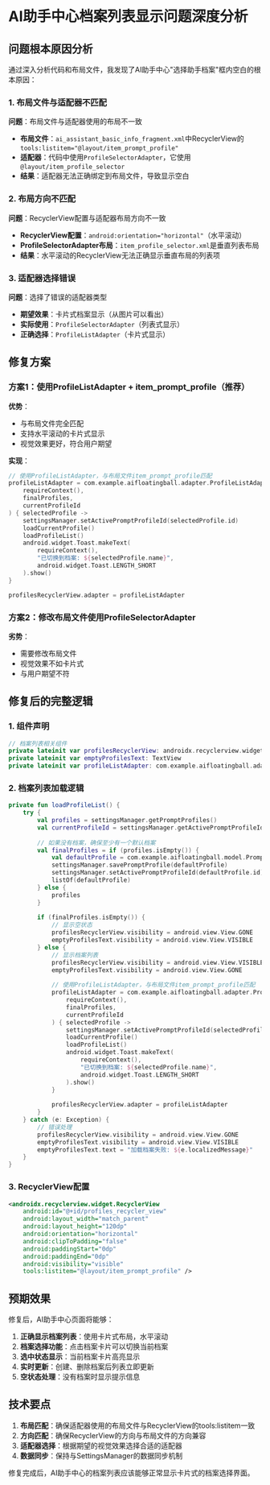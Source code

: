 # AI助手中心档案列表显示问题深度分析

## 问题根本原因分析

通过深入分析代码和布局文件，我发现了AI助手中心"选择助手档案"框内空白的根本原因：

### 1. 布局文件与适配器不匹配

**问题**：布局文件与适配器使用的布局不一致
- **布局文件**：`ai_assistant_basic_info_fragment.xml`中RecyclerView的`tools:listitem="@layout/item_prompt_profile"`
- **适配器**：代码中使用`ProfileSelectorAdapter`，它使用`@layout/item_profile_selector`
- **结果**：适配器无法正确绑定到布局文件，导致显示空白

### 2. 布局方向不匹配

**问题**：RecyclerView配置与适配器布局方向不一致
- **RecyclerView配置**：`android:orientation="horizontal"`（水平滚动）
- **ProfileSelectorAdapter布局**：`item_profile_selector.xml`是垂直列表布局
- **结果**：水平滚动的RecyclerView无法正确显示垂直布局的列表项

### 3. 适配器选择错误

**问题**：选择了错误的适配器类型
- **期望效果**：卡片式档案显示（从图片可以看出）
- **实际使用**：`ProfileSelectorAdapter`（列表式显示）
- **正确选择**：`ProfileListAdapter`（卡片式显示）

## 修复方案

### 方案1：使用ProfileListAdapter + item_prompt_profile（推荐）

**优势**：
- 与布局文件完全匹配
- 支持水平滚动的卡片式显示
- 视觉效果更好，符合用户期望

**实现**：
```kotlin
// 使用ProfileListAdapter，与布局文件item_prompt_profile匹配
profileListAdapter = com.example.aifloatingball.adapter.ProfileListAdapter(
    requireContext(),
    finalProfiles,
    currentProfileId
) { selectedProfile ->
    settingsManager.setActivePromptProfileId(selectedProfile.id)
    loadCurrentProfile()
    loadProfileList()
    android.widget.Toast.makeText(
        requireContext(),
        "已切换到档案: ${selectedProfile.name}",
        android.widget.Toast.LENGTH_SHORT
    ).show()
}

profilesRecyclerView.adapter = profileListAdapter
```

### 方案2：修改布局文件使用ProfileSelectorAdapter

**劣势**：
- 需要修改布局文件
- 视觉效果不如卡片式
- 与用户期望不符

## 修复后的完整逻辑

### 1. 组件声明
```kotlin
// 档案列表相关组件
private lateinit var profilesRecyclerView: androidx.recyclerview.widget.RecyclerView
private lateinit var emptyProfilesText: TextView
private lateinit var profileListAdapter: com.example.aifloatingball.adapter.ProfileListAdapter
```

### 2. 档案列表加载逻辑
```kotlin
private fun loadProfileList() {
    try {
        val profiles = settingsManager.getPromptProfiles()
        val currentProfileId = settingsManager.getActivePromptProfileId()
        
        // 如果没有档案，确保至少有一个默认档案
        val finalProfiles = if (profiles.isEmpty()) {
            val defaultProfile = com.example.aifloatingball.model.PromptProfile.DEFAULT
            settingsManager.savePromptProfile(defaultProfile)
            settingsManager.setActivePromptProfileId(defaultProfile.id)
            listOf(defaultProfile)
        } else {
            profiles
        }
        
        if (finalProfiles.isEmpty()) {
            // 显示空状态
            profilesRecyclerView.visibility = android.view.View.GONE
            emptyProfilesText.visibility = android.view.View.VISIBLE
        } else {
            // 显示档案列表
            profilesRecyclerView.visibility = android.view.View.VISIBLE
            emptyProfilesText.visibility = android.view.View.GONE
            
            // 使用ProfileListAdapter，与布局文件item_prompt_profile匹配
            profileListAdapter = com.example.aifloatingball.adapter.ProfileListAdapter(
                requireContext(),
                finalProfiles,
                currentProfileId
            ) { selectedProfile ->
                settingsManager.setActivePromptProfileId(selectedProfile.id)
                loadCurrentProfile()
                loadProfileList()
                android.widget.Toast.makeText(
                    requireContext(),
                    "已切换到档案: ${selectedProfile.name}",
                    android.widget.Toast.LENGTH_SHORT
                ).show()
            }
            
            profilesRecyclerView.adapter = profileListAdapter
        }
    } catch (e: Exception) {
        // 错误处理
        profilesRecyclerView.visibility = android.view.View.GONE
        emptyProfilesText.visibility = android.view.View.VISIBLE
        emptyProfilesText.text = "加载档案失败: ${e.localizedMessage}"
    }
}
```

### 3. RecyclerView配置
```xml
<androidx.recyclerview.widget.RecyclerView
    android:id="@+id/profiles_recycler_view"
    android:layout_width="match_parent"
    android:layout_height="120dp"
    android:orientation="horizontal"
    android:clipToPadding="false"
    android:paddingStart="0dp"
    android:paddingEnd="0dp"
    android:visibility="visible"
    tools:listitem="@layout/item_prompt_profile" />
```

## 预期效果

修复后，AI助手中心页面将能够：

1. **正确显示档案列表**：使用卡片式布局，水平滚动
2. **档案选择功能**：点击档案卡片可以切换当前档案
3. **选中状态显示**：当前档案卡片高亮显示
4. **实时更新**：创建、删除档案后列表立即更新
5. **空状态处理**：没有档案时显示提示信息

## 技术要点

1. **布局匹配**：确保适配器使用的布局文件与RecyclerView的tools:listitem一致
2. **方向匹配**：确保RecyclerView的方向与布局文件的方向兼容
3. **适配器选择**：根据期望的视觉效果选择合适的适配器
4. **数据同步**：保持与SettingsManager的数据同步机制

修复完成后，AI助手中心的档案列表应该能够正常显示卡片式的档案选择界面。


